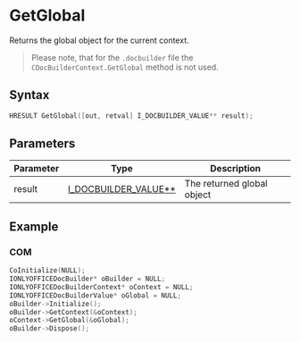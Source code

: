 # GetGlobal

Returns the global object for the current context.

> Please note, that for the `.docbuilder` file the `CDocBuilderContext.GetGlobal` method is not used.

## Syntax

```cpp
HRESULT GetGlobal([out, retval] I_DOCBUILDER_VALUE** result);
```

## Parameters

| Parameter | Type                                                            | Description                |
| --------- | --------------------------------------------------------------- | -------------------------- |
| result    | [I_DOCBUILDER_VALUE**](../CDocBuilderValue/CDocBuilderValue.md) | The returned global object |

## Example

### COM

```cpp
CoInitialize(NULL);
IONLYOFFICEDocBuilder* oBuilder = NULL;
IONLYOFFICEDocBuilderContext* oContext = NULL;
IONLYOFFICEDocBuilderValue* oGlobal = NULL;
oBuilder->Initialize();
oBuilder->GetContext(&oContext);
oContext->GetGlobal(&oGlobal);
oBuilder->Dispose();
```

